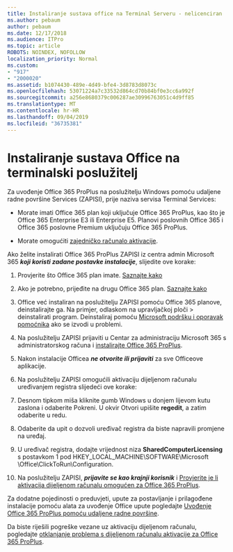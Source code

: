```yaml
---
title: Instaliranje sustava office na Terminal Serveru - nelicenciran
ms.author: pebaum
author: pebaum
ms.date: 12/17/2018
ms.audience: ITPro
ms.topic: article
ROBOTS: NOINDEX, NOFOLLOW
localization_priority: Normal
ms.custom:
- "917"
- "2000020"
ms.assetid: b1074430-489e-4d49-bfe4-3d8783d8073c
ms.openlocfilehash: 53071224a7c33532d864cd70b84bf0e3cc6a992f
ms.sourcegitcommit: a256e8680379c006287ae30996763051c4d9ff85
ms.translationtype: MT
ms.contentlocale: hr-HR
ms.lasthandoff: 09/04/2019
ms.locfileid: "36735381"
---
```

# <a name="installing-office-on-a-terminal-server"></a>Instaliranje sustava Office na terminalski poslužitelj

Za uvođenje Office 365 ProPlus na poslužitelju Windows pomoću udaljene radne površine Services (ZAPISI), prije naziva servisa Terminal Services:
  
- Morate imati Office 365 plan koji uključuje Office 365 ProPlus, kao što je Office 365 Enterprise E3 ili Enterprise E5. Planovi poslovnih Office 365 i Office 365 poslovne Premium uključuju Office 365 ProPlus.

- Morate omogućiti [zajedničko računalo aktivacije](https://docs.microsoft.com/DeployOffice/overview-of-shared-computer-activation-for-office-365-proplus).

Ako želite instalirati Office 365 ProPlus ZAPISI iz centra admin Microsoft 365 ***koji koristi zadane postavke instalacije***, slijedite ove korake:
  
1. Provjerite što Office 365 plan imate. [Saznajte kako](https://docs.microsoft.com/office365/admin/admin-overview/what-subscription-do-i-have)

2. Ako je potrebno, prijeđite na drugu Office 365 plan. [Saznajte kako](https://docs.microsoft.com/office365/admin/subscriptions-and-billing/switch-to-a-different-plan)

3. Office već instaliran na poslužitelju ZAPISI pomoću Office 365 planove, deinstalirajte ga. Na primjer, odlaskom na upravljačkoj ploči \> deinstalirati program. Deinstaliraj pomoću [Microsoft podršku i oporavak pomoćnika](https://aka.ms/SARA-OfficeUninstall-Alchemy) ako se izvodi u problemi.

4. Na poslužitelju ZAPISI prijaviti u Centar za administraciju Microsoft 365 s administratorskog računa i [instalirajte Office 365 ProPlus](https://portal.office.com/OLS/MySoftware.aspx).

5. Nakon instalacije Officea ***ne otvorite ili prijaviti*** za sve Officeove aplikacije.

6. Na poslužitelju ZAPISI omogućili aktivaciju dijeljenom računalu uređivanjem registra slijedeći ove korake:

1. Desnom tipkom miša kliknite gumb Windows u donjem lijevom kutu zaslona i odaberite Pokreni. U okvir Otvori upišite **regedit**, a zatim odaberite u redu.

2. Odaberite da upit o dozvoli uređivač registra da biste napravili promjene na uređaj.

3. U uređivač registra, dodajte vrijednost niza **SharedComputerLicensing** s postavkom 1 pod HKEY_LOCAL_MACHINE\SOFTWARE\Microsoft \Office\ClickToRun\Configuration.

7. Na poslužitelju ZAPISI, ***prijavite se kao krajnji korisnik*** i [Provjerite je li aktivacija dijeljenom računalu omogućen za Office 365 ProPlus](https://docs.microsoft.com/DeployOffice/troubleshoot-issues-with-shared-computer-activation-for-office-365-proplus#verify-that-activation-for-office-365-proplus-succeeded).

Za dodatne pojedinosti o preduvjeti, upute za postavljanje i prilagođene instalacije pomoću alata za uvođenje Office upute pogledajte [Uvođenje Office 365 ProPlus pomoću udaljene radne površine](https://docs.microsoft.com/DeployOffice/deploy-office-365-proplus-by-using-remote-desktop-services).
  
Da biste riješili pogreške vezane uz aktivaciju dijeljenom računalu, pogledajte [otklanjanje problema s dijeljenom računalu aktivacije za Office 365 ProPlus](https://docs.microsoft.com/DeployOffice/troubleshoot-issues-with-shared-computer-activation-for-office-365-proplus).
  